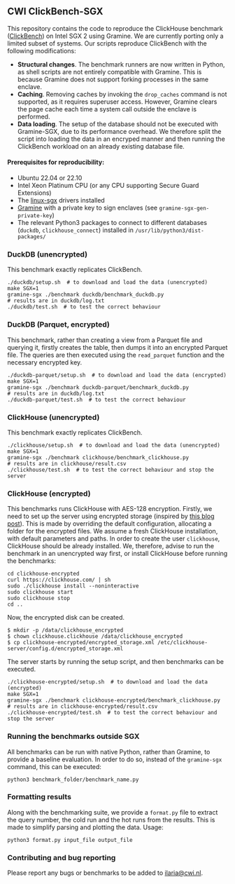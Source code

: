 ## CWI ClickBench-SGX
This repository contains the code to reproduce the ClickHouse benchmark ([ClickBench](https://github.com/ClickHouse/ClickBench)) on Intel SGX 2 using Gramine. We are currently porting only a limited subset of systems. Our scripts reproduce ClickBench with the following modifications:

* **Structural changes**. The benchmark runners are now written in Python, as shell scripts are not entirely compatible with Gramine. This is because Gramine does not support forking processes in the same enclave.
* **Caching**. Removing caches by invoking the `drop_caches` command is not supported, as it requires superuser access. However, Gramine clears the page cache each time a system call outside the enclave is performed.
* **Data loading**. The setup of the database should not be executed with Gramine-SGX, due to its performance overhead. We therefore split the script into loading the data in an encryped manner and then running the ClickBench workload on an already existing database file.

#### Prerequisites for reproducibility:
* Ubuntu 22.04 or 22.10
* Intel Xeon Platinum CPU (or any CPU supporting Secure Guard Extensions)
* The [linux-sgx](https://github.com/intel/linux-sgx) drivers installed
* [Gramine](https://gramine.readthedocs.io/en/latest/installation.html) with a private key to sign enclaves (see `gramine-sgx-gen-private-key`)
* The relevant Python3 packages to connect to different databases (`duckdb`, `clickhouse_connect`) installed in `/usr/lib/python3/dist-packages/`

### DuckDB (unencrypted)
This benchmark exactly replicates ClickBench.
```shell
./duckdb/setup.sh  # to download and load the data (unencrypted)
make SGX=1
gramine-sgx ./benchmark duckdb/benchmark_duckdb.py
# results are in duckdb/log.txt
./duckdb/test.sh  # to test the correct behaviour
```

### DuckDB (Parquet, encrypted)
This benchmark, rather than creating a view from a Parquet file and querying it, firstly creates the table, then dumps it into an encrypted Parquet file. The queries are then executed using the `read_parquet` function and the necessary encrypted key.
```shell
./duckdb-parquet/setup.sh  # to download and load the data (encrypted)
make SGX=1
gramine-sgx ./benchmark duckdb-parquet/benchmark_duckdb.py
# results are in duckdb/log.txt
./duckdb-parquet/test.sh  # to test the correct behaviour
```

### ClickHouse (unencrypted)
This benchmark exactly replicates ClickBench.
```shell
./clickhouse/setup.sh  # to download and load the data (unencrypted)
make SGX=1
gramine-sgx ./benchmark clickhouse/benchmark_clickhouse.py
# results are in clickhouse/result.csv
./clickhouse/test.sh  # to test the correct behaviour and stop the server
```

### ClickHouse (encrypted)
This benchmarks runs ClickHouse with AES-128 encryption. Firstly, we need to set up the server using encrypted storage (inspired by [this blog post](https://kb.altinity.com/altinity-kb-setup-and-maintenance/disk_encryption/)). This is made by overriding the default configuration, allocating a folder for the encrypted files. We assume a fresh ClickHouse installation, with default parameters and paths. In order to create the user `clickhouse`, ClickHouse should be already installed. We, therefore, advise to run the benchmark in an unencrypted way first, or install ClickHouse before running the benchmarks:
```shell
cd clickhouse-encrypted
curl https://clickhouse.com/ | sh
sudo ./clickhouse install --noninteractive
sudo clickhouse start
sudo clickhouse stop
cd ..
```
Now, the encrypted disk can be created.
```shell
$ mkdir -p /data/clickhouse_encrypted
$ chown clickhouse.clickhouse /data/clickhouse_encrypted
$ cp clickhouse-encrypted/encrypted_storage.xml /etc/clickhouse-server/config.d/encrypted_storage.xml
```
The server starts by running the setup script, and then benchmarks can be executed.
```shell
./clickhouse-encrypted/setup.sh  # to download and load the data (encrypted)
make SGX=1
gramine-sgx ./benchmark clickhouse-encrypted/benchmark_clickhouse.py
# results are in clickhouse-encrypted/result.csv
./clickhouse-encrypted/test.sh  # to test the correct behaviour and stop the server
```

### Running the benchmarks outside SGX
All benchmarks can be run with native Python, rather than Gramine, to provide a baseline evaluation. In order to do so, instead of the `gramine-sgx` command, this can be executed:
```shell
python3 benchmark_folder/benchmark_name.py
```

### Formatting results
Along with the benchmarking suite, we provide a `format.py` file to extract the query number, the cold run and the hot runs from the results. This is made to simplify parsing and plotting the data. Usage:
```shell
python3 format.py input_file output_file
```

### Contributing and bug reporting
Please report any bugs or benchmarks to be added to [ilaria@cwi.nl](mailto:ilaria@cwi.nl).
